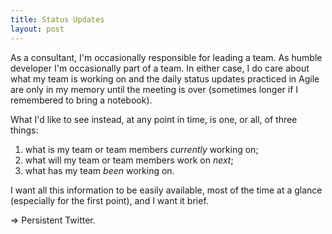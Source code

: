 ```yaml
---
title: Status Updates
layout: post
---
```


As a consultant, I'm occasionally responsible for leading a team. As humble developer I'm occasionally part of a team. 
In either case, I do care about what my team is working on and the daily status updates practiced in Agile are only 
in my memory until the meeting is over (sometimes longer if I remembered to bring a notebook).

What I'd like to see instead, at any point in time, is one, or all, of three things:

1. what is my team  or team members *currently* working on;
2. what will my team or team members work on *next*;
3. what has my team *been* working on.

I want all this information to be easily available, most of the time at a glance (especially for the first point), and I want it brief.

=> Persistent Twitter.

